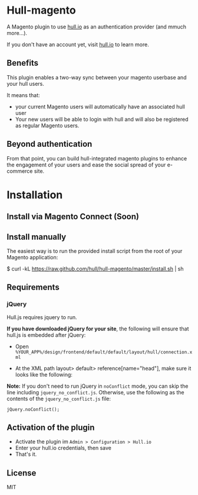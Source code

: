 # Hull-magento

A Magento plugin to use [hull.io](http://hull.io) as an authentication provider (and mmuch more...).

If you don't have an account yet, visit [hull.io](http://hull.io) to learn more.

## Benefits

This plugin enables a two-way sync between your magento userbase and your hull users.

It means that:

* your current Magento users will automatically have an associated hull user
* Your new users will be able to login with hull and will also be registered as regular Magento users.

## Beyond authentication

From that point, you can build hull-integrated magento plugins to enhance the engagement of your users
and ease the social spread of your e-commerce site.

# Installation

## Install via Magento Connect (Soon)

## Install manually

The easiest way is to run the provided install script from the root of your Magento application:

  $ curl -kL https://raw.github.com/hull/hull-magento/master/install.sh | sh

## Requirements

### jQuery

Hull.js requires jquery to run.

__If you have downloaded jQuery for your site__, the following will ensure that hull.js is embedded after jQuery:

* Open `%YOUR_APP%/design/frontend/default/default/layout/hull/connection.xml`
* At the XML path layout> default> reference[name="head"], make sure it looks like the following:

    <layout>
      <default>
        <reference name="head">
          <action method="addJs"><script>PATH/TO/YOUR/jquery.js</script> <!-- Add this line-->
          <action method="addJs"><script>PATH/TO/YOUR/jquery_no_conflict.js</script> <!-- Optional, see below -->
          <block type="hull_connection/template" template="hull/connection/init.phtml" name="hull_connection_init">
        </reference>
        <!-- Rest of the file here-->

__Note:__ If you don't need to run jQuery in `noConflict` mode, you can skip the line including `jquery_no_conflict.js`.
Otherwise, use the following as the contents of the `jquery_no_conflict.js` file:

    jQuery.noConflict();

## Activation of the plugin

* Activate the plugin im `Admin > Configuration > Hull.io`
* Enter your hull.io credentials, then save
* That's it.

## License

MIT


